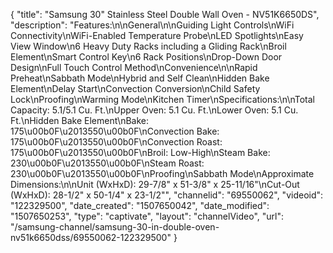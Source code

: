 {
    "title": "Samsung 30\" Stainless Steel Double Wall Oven - NV51K6650DS",
    "description": "Features:\n\nGeneral\n\nGuiding Light Controls\nWiFi Connectivity\nWiFi-Enabled Temperature Probe\nLED Spotlights\nEasy View Window\n6 Heavy Duty Racks including a Gliding Rack\nBroil Element\nSmart Control Key\n6 Rack Positions\nDrop-Down Door Design\nFull Touch Control Method\nConvenience\n\nRapid Preheat\nSabbath Mode\nHybrid and Self Clean\nHidden Bake Element\nDelay Start\nConvection Conversion\nChild Safety Lock\nProofing\nWarming Mode\nKitchen Timer\nSpecifications:\n\nTotal Capacity: 5.1\/5.1 Cu. Ft.\nUpper Oven: 5.1 Cu. Ft.\nLower Oven: 5.1 Cu. Ft.\nHidden Bake Element\nBake: 175\u00b0F\u2013550\u00b0F\nConvection Bake: 175\u00b0F\u2013550\u00b0F\nConvection Roast: 175\u00b0F\u2013550\u00b0F\nBroil: Low-High\nSteam Bake: 230\u00b0F\u2013550\u00b0F\nSteam Roast: 230\u00b0F\u2013550\u00b0F\nProofing\nSabbath Mode\nApproximate Dimensions:\n\nUnit (WxHxD): 29-7\/8\" x 51-3\/8\" x 25-11\/16\"\nCut-Out (WxHxD): 28-1\/2\" x 50-1\/4\" x 23-1\/2\"",
    "channelid": "69550062",
    "videoid": "122329500",
    "date_created": "1507650042",
    "date_modified": "1507650253",
    "type": "captivate",
    "layout": "channelVideo",
    "url": "\/samsung-channel\/samsung-30-in-double-oven-nv51k6650dss\/69550062-122329500"
}